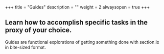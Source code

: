 +++
title = "Guides"
description = ""
weight = 2
alwaysopen = true
+++
## Learn how to accomplish specific tasks in the proxy of your choice.

Guides are functional explorations of getting something done with section.io in bite-sized format.